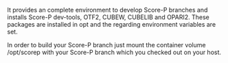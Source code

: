 It provides an complete environment to develop Score-P branches and installs
Score-P dev-tools, OTF2, CUBEW, CUBELIB and OPARI2. These packages are installed in opt and the regarding environment variables are set.

In order to build your Score-P branch just mount the container volume /opt/scorep with your Score-P branch which you checked out on your host.
